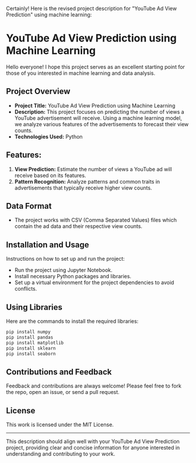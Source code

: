 Certainly! Here is the revised project description for "YouTube Ad View Prediction" using machine learning:

# YouTube Ad View Prediction using Machine Learning

Hello everyone! I hope this project serves as an excellent starting point for those of you interested in machine learning and data analysis.

## Project Overview
* **Project Title:** YouTube Ad View Prediction using Machine Learning
* **Description:** This project focuses on predicting the number of views a YouTube advertisement will receive. Using a machine learning model, we analyze various features of the advertisements to forecast their view counts.
* **Technologies Used:** Python

## Features:
1. **View Prediction:** Estimate the number of views a YouTube ad will receive based on its features.
2. **Pattern Recognition:** Analyze patterns and common traits in advertisements that typically receive higher view counts.

## Data Format
* The project works with CSV (Comma Separated Values) files which contain the ad data and their respective view counts.

## Installation and Usage
Instructions on how to set up and run the project:
* Run the project using Jupyter Notebook.
* Install necessary Python packages and libraries.
* Set up a virtual environment for the project dependencies to avoid conflicts.

## Using Libraries
Here are the commands to install the required libraries:
```bash
pip install numpy
pip install pandas
pip install matplotlib
pip install sklearn
pip install seaborn
```

## Contributions and Feedback
Feedback and contributions are always welcome! Please feel free to fork the repo, open an issue, or send a pull request.

## License
This work is licensed under the MIT License.

---

This description should align well with your YouTube Ad View Prediction project, providing clear and concise information for anyone interested in understanding and contributing to your work.

